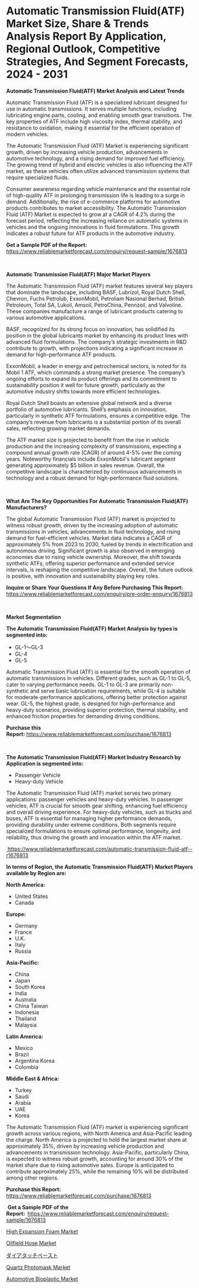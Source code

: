 <p><h1>Automatic Transmission Fluid(ATF) Market Size, Share & Trends Analysis Report By Application, Regional Outlook, Competitive Strategies, And Segment Forecasts, 2024 - 2031</h1></p><p><strong>Automatic Transmission Fluid(ATF) Market Analysis and Latest Trends</strong></p>
<p><p>Automatic Transmission Fluid (ATF) is a specialized lubricant designed for use in automatic transmissions. It serves multiple functions, including lubricating engine parts, cooling, and enabling smooth gear transitions. The key properties of ATF include high viscosity index, thermal stability, and resistance to oxidation, making it essential for the efficient operation of modern vehicles.</p><p>The Automatic Transmission Fluid (ATF) Market is experiencing significant growth, driven by increasing vehicle production, advancements in automotive technology, and a rising demand for improved fuel efficiency. The growing trend of hybrid and electric vehicles is also influencing the ATF market, as these vehicles often utilize advanced transmission systems that require specialized fluids. </p><p>Consumer awareness regarding vehicle maintenance and the essential role of high-quality ATF in prolonging transmission life is leading to a surge in demand. Additionally, the rise of e-commerce platforms for automotive products contributes to market accessibility. The Automatic Transmission Fluid (ATF) Market is expected to grow at a CAGR of 4.2% during the forecast period, reflecting the increasing reliance on automatic systems in vehicles and the ongoing innovations in fluid formulations. This growth indicates a robust future for ATF products in the automotive industry.</p></p>
<p><strong>Get a Sample PDF of the Report:&nbsp;</strong> <a href="https://www.reliablemarketforecast.com/enquiry/request-sample/1676813?utm_campaign=1840&utm_medium=2&utm_source=Github&utm_content=ia&utm_term=11122024&utm_id=automatic-transmission-fluidatf">https://www.reliablemarketforecast.com/enquiry/request-sample/1676813</a></p>
<p>&nbsp;</p>
<p><strong>Automatic Transmission Fluid(ATF) Major Market Players</strong></p>
<p><p>The Automatic Transmission Fluid (ATF) market features several key players that dominate the landscape, including BASF, Lubrizol, Royal Dutch Shell, Chevron, Fuchs Petrolub, ExxonMobil, Petroliam Nasional Berhad, British Petroleum, Total SA, Lukoil, Amsoil, PetroChina, Pennzoil, and Valvoline. These companies manufacture a range of lubricant products catering to various automotive applications.</p><p>BASF, recognized for its strong focus on innovation, has solidified its position in the global lubricants market by enhancing its product lines with advanced fluid formulations. The company’s strategic investments in R&D contribute to growth, with projections indicating a significant increase in demand for high-performance ATF products.</p><p>ExxonMobil, a leader in energy and petrochemical sectors, is noted for its Mobil 1 ATF, which commands a strong market presence. The company’s ongoing efforts to expand its product offerings and its commitment to sustainability position it well for future growth, particularly as the automotive industry shifts towards more efficient technologies.</p><p>Royal Dutch Shell boasts an extensive global network and a diverse portfolio of automotive lubricants. Shell’s emphasis on innovation, particularly in synthetic ATF formulations, ensures a competitive edge. The company’s revenue from lubricants is a substantial portion of its overall sales, reflecting growing market demands.</p><p>The ATF market size is projected to benefit from the rise in vehicle production and the increasing complexity of transmissions, expecting a compound annual growth rate (CAGR) of around 4-5% over the coming years. Noteworthy financials include ExxonMobil's lubricant segment generating approximately $5 billion in sales revenue. Overall, the competitive landscape is characterized by continuous advancements in technology and a robust demand for high-performance fluid solutions.</p></p>
<p>&nbsp;</p>
<p><strong>What Are The Key Opportunities For Automatic Transmission Fluid(ATF) Manufacturers?</strong></p>
<p><p>The global Automatic Transmission Fluid (ATF) market is projected to witness robust growth, driven by the increasing adoption of automatic transmissions in vehicles, advancements in fluid technology, and rising demand for fuel-efficient vehicles. Market data indicates a CAGR of approximately 5% from 2023 to 2030, fueled by trends in electrification and autonomous driving. Significant growth is also observed in emerging economies due to rising vehicle ownership. Moreover, the shift towards synthetic ATFs, offering superior performance and extended service intervals, is reshaping the competitive landscape. Overall, the future outlook is positive, with innovation and sustainability playing key roles.</p></p>
<p><strong>Inquire or Share Your Questions If Any Before Purchasing This Report:</strong> <a href="https://www.reliablemarketforecast.com/enquiry/pre-order-enquiry/1676813?utm_campaign=1840&utm_medium=2&utm_source=Github&utm_content=ia&utm_term=11122024&utm_id=automatic-transmission-fluidatf">https://www.reliablemarketforecast.com/enquiry/pre-order-enquiry/1676813</a></p>
<p>&nbsp;</p>
<p><strong>Market Segmentation</strong></p>
<p><strong>The Automatic Transmission Fluid(ATF) Market Analysis by types is segmented into:</strong></p>
<p><ul><li>GL-1～GL-3</li><li>GL-4</li><li>GL-5</li></ul></p>
<p><p>Automatic Transmission Fluid (ATF) is essential for the smooth operation of automatic transmissions in vehicles. Different grades, such as GL-1 to GL-5, cater to varying performance needs. GL-1 to GL-3 are primarily non-synthetic and serve basic lubrication requirements, while GL-4 is suitable for moderate-performance applications, offering better protection against wear. GL-5, the highest grade, is designed for high-performance and heavy-duty scenarios, providing superior protection, thermal stability, and enhanced friction properties for demanding driving conditions.</p></p>
<p><strong>Purchase this Report:&nbsp;</strong><a href="https://www.reliablemarketforecast.com/purchase/1676813?utm_campaign=1840&utm_medium=2&utm_source=Github&utm_content=ia&utm_term=11122024&utm_id=automatic-transmission-fluidatf">https://www.reliablemarketforecast.com/purchase/1676813</a></p>
<p>&nbsp;</p>
<p><strong>The Automatic Transmission Fluid(ATF) Market Industry Research by Application is segmented into:</strong></p>
<p><ul><li>Passenger Vehicle</li><li>Heavy-duty Vehicle</li></ul></p>
<p><p>The Automatic Transmission Fluid (ATF) market serves two primary applications: passenger vehicles and heavy-duty vehicles. In passenger vehicles, ATF is crucial for smooth gear shifting, enhancing fuel efficiency and overall driving experience. For heavy-duty vehicles, such as trucks and buses, ATF is essential for managing higher performance demands, providing durability under extreme conditions. Both segments require specialized formulations to ensure optimal performance, longevity, and reliability, thus driving the growth and innovation within the ATF market.</p></p>
<p><a href="https://www.reliablemarketforecast.com/automatic-transmission-fluid-atf--r1676813?utm_campaign=1840&utm_medium=2&utm_source=Github&utm_content=ia&utm_term=11122024&utm_id=automatic-transmission-fluidatf">&nbsp;https://www.reliablemarketforecast.com/automatic-transmission-fluid-atf--r1676813</a></p>
<p><strong>In terms of Region, the Automatic Transmission Fluid(ATF) Market Players available by Region are:</strong></p>
<p>
    <p> <strong> North America: </strong>
        <ul>
            <li>United States</li>
            <li>Canada</li>
        </ul>
        </p> 
    <p> <strong> Europe: </strong>
        <ul>
            <li>Germany</li>
            <li>France</li>
            <li>U.K.</li>
            <li>Italy</li>
            <li>Russia</li>
        </ul>
        </p> 
    <p> <strong> Asia-Pacific: </strong>
        <ul>
            <li>China</li>
            <li>Japan</li>
            <li>South Korea</li>
            <li>India</li>
            <li>Australia</li>
            <li>China Taiwan</li>
            <li>Indonesia</li>
            <li>Thailand</li>
            <li>Malaysia</li>
        </ul>
        </p> 
    <p> <strong> Latin America: </strong>
        <ul>
            <li>Mexico</li>
            <li>Brazil</li>
            <li>Argentina Korea</li>
            <li>Colombia</li>
        </ul>
        </p> 
    <p> <strong> Middle East & Africa: </strong>
        <ul>
            <li>Turkey</li>
            <li>Saudi</li>
            <li>Arabia</li>
            <li>UAE</li>
            <li>Korea</li>
        </ul>
    </p>
    </p>
<p><p>The Automatic Transmission Fluid (ATF) market is experiencing significant growth across various regions, with North America and Asia-Pacific leading the charge. North America is projected to hold the largest market share at approximately 35%, driven by increasing vehicle production and advancements in transmission technology. Asia-Pacific, particularly China, is expected to witness robust growth, accounting for around 30% of the market share due to rising automotive sales. Europe is anticipated to contribute approximately 25%, while the remaining 10% will be distributed among other regions.</p></p>
<p><strong>Purchase this Report: </strong><a href="https://www.reliablemarketforecast.com/purchase/1676813?utm_campaign=1840&utm_medium=2&utm_source=Github&utm_content=ia&utm_term=11122024&utm_id=automatic-transmission-fluidatf">https://www.reliablemarketforecast.com/purchase/1676813</a></p>
<p>&nbsp;<strong>Get a Sample PDF of the Report:&nbsp;&nbsp;</strong><a href="https://www.reliablemarketforecast.com/enquiry/request-sample/1676813?utm_campaign=1840&utm_medium=2&utm_source=Github&utm_content=ia&utm_term=11122024&utm_id=automatic-transmission-fluidatf">https://www.reliablemarketforecast.com/enquiry/request-sample/1676813</a></p>
<p><strong></strong></p>
<p><p><a href="https://www.linkedin.com/pulse/high-expansion-foam-market-expected-grow-impressive-b2o0f?utm_campaign=1840&utm_medium=2&utm_source=Github&utm_content=ia&utm_term=11122024&utm_id=automatic-transmission-fluidatf">High Expansion Foam Market</a></p><p><a href="https://www.linkedin.com/pulse/projected-revenue-market-growth-oilfield-hose-89-cagr-2024-2031-fzhbf?utm_campaign=1840&utm_medium=2&utm_source=Github&utm_content=ia&utm_term=11122024&utm_id=automatic-transmission-fluidatf">Oilfield Hose Market</a></p><p><a href="https://github.com/mohamedbakry57/Market-Research-Report-List-6/blob/main/126358527435.md?utm_campaign=1840&utm_medium=2&utm_source=Github&utm_content=ia&utm_term=11122024&utm_id=automatic-transmission-fluidatf">ダイアタッチペースト</a></p><p><a href="https://www.linkedin.com/pulse/estimating-size-growth-potential-quartz-photomask-uiarf?utm_campaign=1840&utm_medium=2&utm_source=Github&utm_content=ia&utm_term=11122024&utm_id=automatic-transmission-fluidatf">Quartz Photomask Market</a></p><p><a href="https://www.linkedin.com/pulse/industry-analysis-technological-advancements-automotive-o90tf?utm_campaign=1840&utm_medium=2&utm_source=Github&utm_content=ia&utm_term=11122024&utm_id=automatic-transmission-fluidatf">Automotive Bioplastic Market</a></p></p>